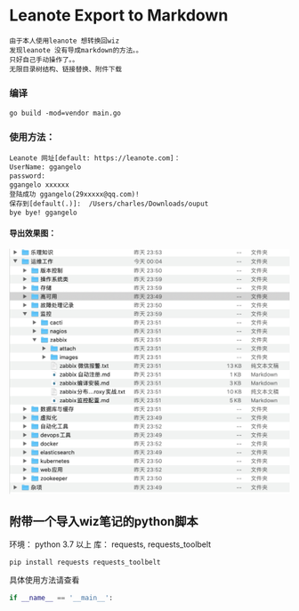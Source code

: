 # Leanote Export to Markdown
```
由于本人使用leanote 想转换回wiz
发现leanote 没有导成markdown的方法。。
只好自己手动操作了。。
无限目录树结构、链接替换、附件下载
```

### 编译
```shell script
go build -mod=vendor main.go
```


### 使用方法：
```
Leanote 网址[default: https://leanote.com]： 
UserName: ggangelo
password: 
ggangelo xxxxxx
登陆成功 ggangelo(29xxxxx@qq.com)!
保存到[default(.)]:  /Users/charles/Downloads/ouput
bye bye! ggangelo
```

#### 导出效果图：
![](./1.png)

## 附带一个导入wiz笔记的python脚本
环境： python 3.7 以上
库： requests, requests_toolbelt
```
pip install requests requests_toolbelt
```
具体使用方法请查看
```python
if __name__ == '__main__': 
```